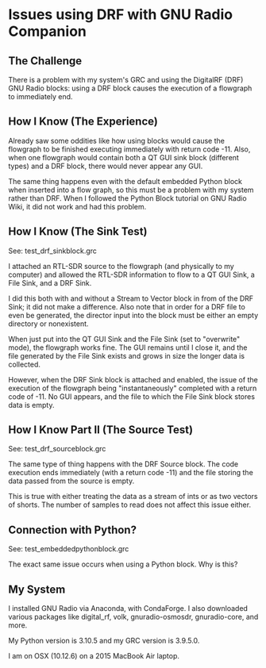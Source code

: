 # Issues using DRF with GNU Radio Companion

## The Challenge

There is a problem with my system's GRC and using the DigitalRF (DRF) GNU Radio blocks: using a DRF block causes the execution of a flowgraph to immediately end.

## How I Know (The Experience)

Already saw some oddities like how using blocks would cause the flowgraph to be finished executing immediately with return code -11. Also, when one flowgraph would contain both a QT GUI sink block (different types) and a DRF block, there would never appear any GUI.

The same thing happens even with the default embedded Python block when inserted into a flow graph, so this must be a problem with my system rather than DRF. When I followed the Python Block tutorial on GNU Radio Wiki, it did not work and had this problem.

## How I Know (The Sink Test)

See: test_drf_sinkblock.grc

I attached an RTL-SDR source to the flowgraph (and physically to my computer) and allowed the RTL-SDR information to flow to a QT GUI Sink, a File Sink, and a DRF Sink.

I did this both with and without a Stream to Vector block in from of the DRF Sink; it did not make a difference. Also note that in order for a DRF file to even be generated, the director input into the block must be either an empty directory or nonexistent.

When just put into the QT GUI Sink and the File Sink (set to "overwrite" mode), the flowgraph works fine. The GUI remains until I close it, and the file generated by the File Sink exists and grows in size the longer data is collected.

However, when the DRF Sink block is attached and enabled, the issue of the execution of the flowgraph being "instantaneously" completed with a return code of -11. No GUI appears, and the file to which the File Sink block stores data is empty.

## How I Know Part II (The Source Test)

See: test_drf_sourceblock.grc

The same type of thing happens with the DRF Source block. The code execution ends immediately (with a return code -11) and the file storing the data passed from the source is empty.

This is true with either treating the data as a stream of ints or as two vectors of shorts. The number of samples to read does not affect this issue either.

## Connection with Python?

See: test_embeddedpythonblock.grc

The exact same issue occurs when using a Python block. Why is this?

## My System

I installed GNU Radio via Anaconda, with CondaForge. I also downloaded various packages like digital_rf, volk, gnuradio-osmosdr, gnuradio-core, and more.

My Python version is 3.10.5 and my GRC version is 3.9.5.0.

I am on OSX (10.12.6) on a 2015 MacBook Air laptop.
